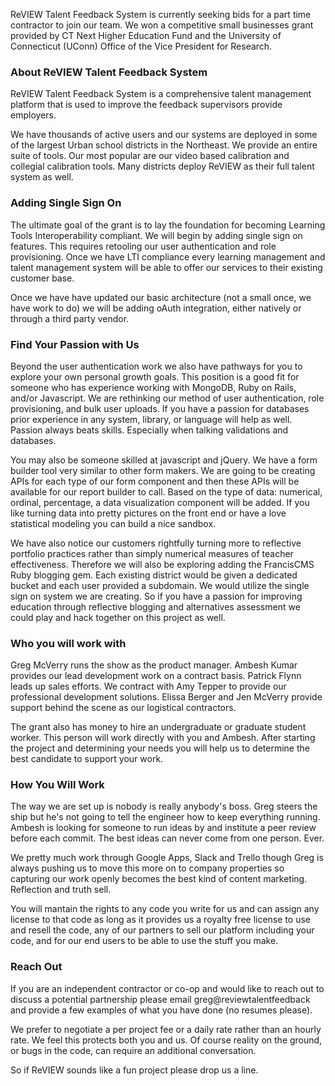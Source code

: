 ReVIEW Talent Feedback System is currently seeking bids for a  part time contractor to join our team. We won a competitive  small businesses grant provided by CT Next Higher Education Fund and the University of Connecticut (UConn) Office of the Vice President for Research.

### About ReVIEW Talent Feedback System

ReVIEW Talent Feedback System is a comprehensive talent management platform that is used to improve the feedback supervisors provide employers. 

We have thousands of active users and our systems are deployed in some of the largest Urban school districts in the Northeast. We provide an entire suite of tools. Our most popular are our video based calibration and collegial calibration tools. Many districts deploy ReVIEW as their full talent system as well. 

### Adding Single Sign On

The ultimate goal of the grant is to lay the foundation for becoming Learning Tools Interoperability compliant. We will begin by adding single sign on features. This requires retooling our user authentication and role provisioning. Once we have LTI compliance every learning management and talent management system will be able to offer our services to their existing customer base.

Once we have have updated our basic architecture (not a small once, we have work to do) we will be adding oAuth integration, either natively or through a third party vendor. 

### Find Your Passion with Us

Beyond the user authentication work we also have pathways for you to explore your own personal growth goals. This position is a good fit for someone who has experience working with MongoDB, Ruby on Rails, and/or Javascript. We are rethinking our method of user authentication, role provisioning, and bulk user uploads. If you have a passion for databases prior experience in any system, library, or language will help as well. Passion always beats skills. Especially when talking validations and databases.

You may also be someone skilled at javascript and jQuery. We have a form builder tool very similar to other form makers. We are going to be creating APIs for each type of our form component and then these APIs will be available for our report builder to call. Based on the type of data: numerical, ordinal, percentage, a data visualization component will be added. If you like turning data into pretty pictures on the front end or have a love statistical modeling you can build a nice sandbox.

We have also notice our customers rightfully turning more to reflective portfolio practices rather than simply numerical measures of teacher effectiveness. Therefore we will also be exploring adding the FrancisCMS Ruby blogging gem. Each existing district would be given a dedicated bucket and each user provided a subdomain. We would utilize the single sign on system we are creating. So if you have a passion for improving education through reflective blogging and alternatives assessment we could play and hack together on this project as well.

### Who you will work with

Greg McVerry runs the show as the product manager. Ambesh Kumar provides our lead development work on a contract basis. Patrick Flynn leads up sales efforts. We contract with Amy Tepper to provide our professional development solutions. Elissa Berger and Jen McVerry provide support behind the scene as our logistical contractors.

The grant also has money to hire an undergraduate or graduate student worker. This person will work directly with you and Ambesh. After starting the project and determining your needs you will help us to determine the best candidate to support your work.

### How You Will Work

The way we are set up is nobody is really anybody's boss. Greg steers the ship but he's not going to tell the engineer how to keep everything running. Ambesh is looking for someone to run ideas by and institute a peer review before each commit. The best ideas can never come from one person. Ever. 

We pretty much work through Google Apps, Slack and Trello though Greg is always pushing us to move this more on to company properties so capturing our work openly becomes the best kind of content marketing. Reflection and truth sell.

You will mantain the rights to any code you write for us and can assign any license to that code as long as it provides us a royalty free license to use and resell the code, any of our partners to sell our platform including your code, and for our end users to be able to use the stuff you make. 

### Reach Out

If you are an independent contractor or co-op and would like to reach out to discuss a potential partnership please email greg@reviewtalentfeedback and provide a few examples of what you have done (no resumes please). 

We prefer to negotiate a per project fee or a daily rate rather than an hourly rate. We feel this protects both you and us. Of course reality on the ground, or bugs in the code, can require an additional conversation. 

So if ReVIEW sounds like a fun project please drop us a line. 
